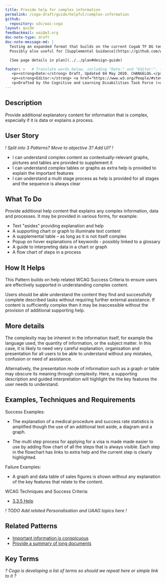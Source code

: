 ```yaml
---
title: Provide help for complex information
permalink: /coga-draft/guide/helpful/complex-information
github:
  repository: w3c/wai-coga
layout: guide
feedbackmail: wai@w3.org
doc-note-type: draft
doc-note-message-md: |
  Testing an expanded format that builds on the current CogaA TF DG template.
  Possibly also useful for [Supplemental Guidance](https://github.com/w3c/wai-website/issues/132)

  [See page details in plan](../../plan#design-guide)

footer: >   # Translate words below, including "Date:" and "Editor:". (Do not update the date.)
   <p><strong>Date:</strong> Draft, Updated 04 May 2020. CHANGELOG.</p>
   <p><strong>Editor:</strong> <a href="https://www.w3.org/People/#stevelee">Steve Lee</a>.</p>
   <p>Drafted by the Cognitive and Learning Disabilities Task Force (<a href="https://www.w3.org/WAI/GL/task-forces/coga/">CoGa TF</a>) for the Accessible Platform Architecture Working Group (<a href="https://www.w3.org/WAI/GL/">APA</a>) and Accessibility Guidelines Working Group (<a href="https://www.w3.org/WAI/APA/">AGWG</a>) with support from the <abbr title="European Commission">EC</abbr> <a href="https://www.w3.org/WAI/about/projects/easy-reading/">Easy Reading project</a>.</p>
---
```


## Description

Provide additional explanatory content for information that is complex, especially if it is data or explains a process.

## User Story

*! Split into 3 Patterns? Move to objective 3? Add UI? !*

- I can understand complex content as contextually-relevant graphs, pictures and tables are provided to supplement it
- I can understand complex tables or graphs as extra help is provided to explain the important features
- I can understand a multi stage process as help is provided for all stages and the sequence is always clear

## What To Do

Provide additional help content that explains any complex information, data and processes. It may be provided in various forms, for example:

- Text "asides" providing explanation and help
- A supporting chart or graph to illuminate text content
- A supplemental table – as long as it is not itself complex
- Popup on hover explanations of keywords - possibly linked to a glossary
- A guide to interpreting data in a chart or graph
- A flow chart of steps in a process

## How It Helps

This Pattern builds on help related WCAG Success Criteria to ensure users are effectively supported in understanding complex content.

Users should be able understand the content they find and successfully complete described tasks without requiring further external assistance. If content is sufficiently complex then it may be inaccessible without the provision of additional supporting help.

## More details

The complexity may be inherent in the information itself, for example the language used, the quantity of information, or the subject matter. In this case, it is likely to need very careful explanation, organisation and presentation for all users to be able to understand without any mistakes, confusion or need of assistance.

Alternatively, the presentation mode of information such as a graph or table may obscure its meaning through complexity. Here, a supporting description and guided interpretation will highlight the the key features the user needs to understand.

## Examples, Techniques and Requirements

Success Examples:

- The explanation of a medical procedure and success rate statistics is amplified though the use of an additional text aside, a diagram and a graph.

- The multi step process for applying for a visa is made made easier to use by adding flow chart of all the steps that is always visible. Each step in the flowchart has links to extra help and the current step is clearly highlighted.

Failure Examples:

- A graph and data table of sales figures is shown without any explanation of the key features that relate to the content.

WCAG Techniques and Success Criteria:

- [3.3.5 Help](https://www.w3.org/WAI/WCAG21/quickref/#help)

*! TODO Add related Personalisation and UAAG topics here !*

## Related Patterns

- [Important information is conspicuous](../findable/conspicuous-primary)
- [Provide a summary of long documents](../clear/summary-text)

## Key Terms

*? Coga is developing a list of terms so should we repeat here or simple link to it ?*